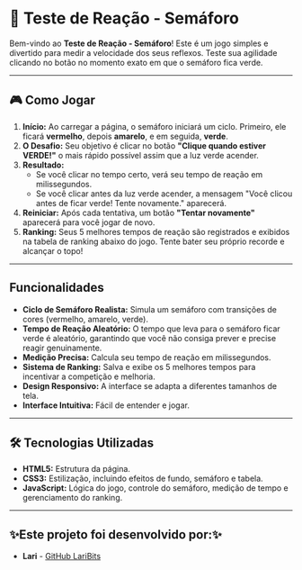 # 🚦 Teste de Reação - Semáforo

Bem-vindo ao **Teste de Reação - Semáforo**! Este é um jogo simples e divertido para medir a velocidade dos seus reflexos. Teste sua agilidade clicando no botão no momento exato em que o semáforo fica verde.

---

## 🎮 Como Jogar

1.  **Início:** Ao carregar a página, o semáforo iniciará um ciclo. Primeiro, ele ficará **vermelho**, depois **amarelo**, e em seguida, **verde**.
2.  **O Desafio:** Seu objetivo é clicar no botão **"Clique quando estiver VERDE!"** o mais rápido possível assim que a luz verde acender.
3.  **Resultado:**
    * Se você clicar no tempo certo, verá seu tempo de reação em milissegundos.
    * Se você clicar antes da luz verde acender, a mensagem "Você clicou antes de ficar verde! Tente novamente." aparecerá.
4.  **Reiniciar:** Após cada tentativa, um botão **"Tentar novamente"** aparecerá para você jogar de novo.
5.  **Ranking:** Seus 5 melhores tempos de reação são registrados e exibidos na tabela de ranking abaixo do jogo. Tente bater seu próprio recorde e alcançar o topo!

---

## Funcionalidades

* **Ciclo de Semáforo Realista:** Simula um semáforo com transições de cores (vermelho, amarelo, verde).
* **Tempo de Reação Aleatório:** O tempo que leva para o semáforo ficar verde é aleatório, garantindo que você não consiga prever e precise reagir genuinamente.
* **Medição Precisa:** Calcula seu tempo de reação em milissegundos.
* **Sistema de Ranking:** Salva e exibe os 5 melhores tempos para incentivar a competição e melhoria.
* **Design Responsivo:** A interface se adapta a diferentes tamanhos de tela.
* **Interface Intuitiva:** Fácil de entender e jogar.
---

## 🛠️ Tecnologias Utilizadas

* **HTML5:** Estrutura da página.
* **CSS3:** Estilização, incluindo efeitos de fundo, semáforo e tabela.
* **JavaScript:** Lógica do jogo, controle do semáforo, medição de tempo e gerenciamento do ranking.

---
## ✨Este projeto foi desenvolvido por:✨

* **Lari** - [GitHub LariBits](https://github.com/LariBits)